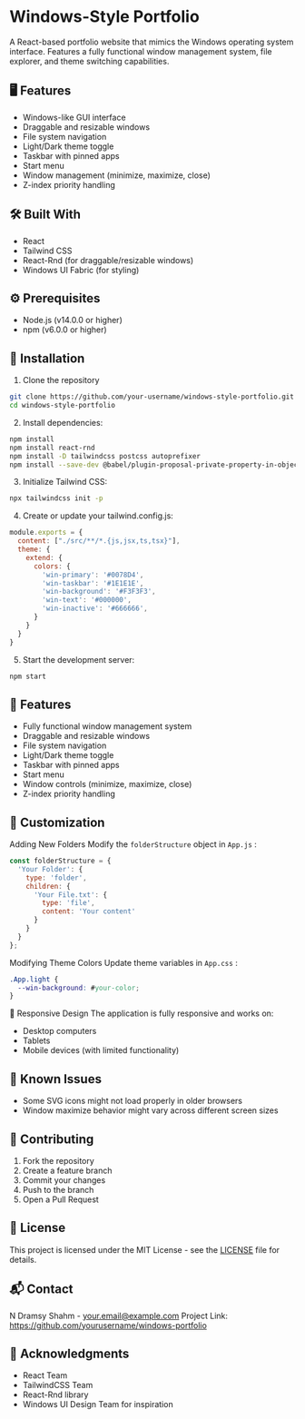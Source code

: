 # Windows-Style Portfolio

A React-based portfolio website that mimics the Windows operating system interface. Features a fully functional window management system, file explorer, and theme switching capabilities.

## 🖥️ Features

- Windows-like GUI interface
- Draggable and resizable windows
- File system navigation
- Light/Dark theme toggle
- Taskbar with pinned apps
- Start menu
- Window management (minimize, maximize, close)
- Z-index priority handling

## 🛠️ Built With

- React
- Tailwind CSS
- React-Rnd (for draggable/resizable windows)
- Windows UI Fabric (for styling)

## ⚙️ Prerequisites

- Node.js (v14.0.0 or higher)
- npm (v6.0.0 or higher)

## 🚀 Installation

1. Clone the repository

```sh
git clone https://github.com/your-username/windows-style-portfolio.git
cd windows-style-portfolio
```

2. Install dependencies:

```sh
npm install
npm install react-rnd
npm install -D tailwindcss postcss autoprefixer
npm install --save-dev @babel/plugin-proposal-private-property-in-object
```

3. Initialize Tailwind CSS:

```sh
npx tailwindcss init -p
```

4. Create or update your tailwind.config.js:

```js
module.exports = {
  content: ["./src/**/*.{js,jsx,ts,tsx}"],
  theme: { 
    extend: {
      colors: {
        'win-primary': '#0078D4',
        'win-taskbar': '#1E1E1E',
        'win-background': '#F3F3F3',
        'win-text': '#000000',
        'win-inactive': '#666666',
      }
    }
  }
}
```

5. Start the development server:

```sh
npm start
```

## 🎯 Features

- Fully functional window management system
- Draggable and resizable windows
- File system navigation
- Light/Dark theme toggle
- Taskbar with pinned apps
- Start menu
- Window controls (minimize, maximize, close)
- Z-index priority handling

## 🔧 Customization

Adding New Folders
Modify the `folderStructure` object in `App.js` :
```js
const folderStructure = {
  'Your Folder': {
    type: 'folder',
    children: {
      'Your File.txt': { 
        type: 'file', 
        content: 'Your content' 
      }
    }
  }
};
```

Modifying Theme Colors
Update theme variables in `App.css` :
```css
.App.light {
  --win-background: #your-color;
}
```

📱 Responsive Design
The application is fully responsive and works on:

- Desktop computers
- Tablets
- Mobile devices (with limited functionality)

## 🐛 Known Issues

- Some SVG icons might not load properly in older browsers
- Window maximize behavior might vary across different screen sizes

## 🤝 Contributing

1. Fork the repository
2. Create a feature branch
3. Commit your changes
4. Push to the branch
5. Open a Pull Request

## 📄 License

This project is licensed under the MIT License - see the [LICENSE](LICENSE) file for details.

## 📬 Contact

N Dramsy Shahm - your.email@example.com Project Link: https://github.com/yourusername/windows-portfolio

## 🙏 Acknowledgments

- React Team
- TailwindCSS Team
- React-Rnd library
- Windows UI Design Team for inspiration